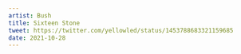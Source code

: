 ```yaml
---
artist: Bush
title: Sixteen Stone
tweet: https://twitter.com/yellowled/status/1453788683321159685
date: 2021-10-28
---
```

